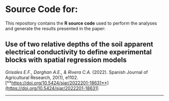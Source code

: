 # Source Code for:

This repository contains the **R source code** used to perform the analyses and generate the results presented in the paper:

## Use of two relative depths of the soil apparent electrical conductivity to define experimental blocks with spatial regression models

*Grisales E.F., Darghan A.E., & Rivera C.A.* (2022). Spanish Journal of Agricultural Research, 20(1), e1102.
[**https://doi.org/10.5424/sjar/2022201-18631**](https://doi.org/10.5424/sjar/2022201-18631)

---
